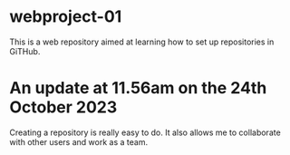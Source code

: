 # webproject-01
This is a web repository aimed at learning how to set up repositories in GiTHub.

# An update at 11.56am on the 24th October 2023

Creating a repository is really easy to do. It also allows me to collaborate with other users and work as a team.
